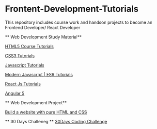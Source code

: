 # Frontent-Development-Tutorials
This repository includes course work and handson projects to become an Frontend Developer/ React Developer 


** Web Development Study Material**

[HTML5 Course Tutorials](https://www.edyoda.com/course/1481)

[CSS3 Tutorials](https://www.edyoda.com/course/1486)

[Javascript Tutorials](https://www.edyoda.com/course/1496)

[Modern Javascript | ES6 Tutorials](https://www.edyoda.com/course/1500)

[React Js Tutorials](https://www.edyoda.com/course/1501)

[Angular  5](https://www.edyoda.com/course/1227)


** Web Development Project**

[Build a website with pure HTML and CSS](https://www.edyoda.com/course/1433)



** 30 Days Challeneg **
[30Days Coding Challenge](https://www.edyoda.com/course/1472?episode_id=2572)
